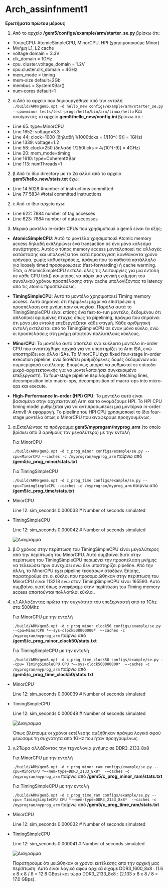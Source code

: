 # Arch_assinfnment1

**Ερωτήματα πρώτου μέρους**

1. Από το αρχείο **/gem5/configs/example/arm/starter_se.py** βρίσκω ότι:
- ΤύποςCPU: AtomicSimpleCPU, MinorCPU, HPI (χρησιμοποιούμε  Minor)
- Μνήμη  L1, L2 cache 
- voltage domain = 3.3V
- clk_domain = 1GHz
- cpu. cluster.voltage_domain = 1.2V
- cpu.cluster.clk_domain = 4GHz
- mem_mode = timing
- mem-size default=2Gb
- membus = SystemXBar()
- num-cores default=1

2. α.Από το αρχείο που δημιουργήθηκε από την εντολή `./build/ARM/gem5.opt -d hello_new configs/example/arm/starter_se.py  --cpu=minor tests/test-progs/hello/bin/arm/linux/hello`
  Και ανοίγοντας το αρχείο **gem5/hello_new/config.ini** βρίσκω ότι :

- Line 65: type=MinorCPU
- Line 1652: voltage=3.3
- Line 44: clock=1000		(δηλαδή 1/1000ticks = 1/[10^(-9)] = 1GHz)  
- Line 1339: voltage=1.2
- Line 58: clock=250		(δηλαδή 1/250ticks = 4/[10^(-9)] = 4GHz)
- Line 20: mem_mode=timing
- Line 1610: type=CoherentXBar
- Line 113: numThreads=1

2. β.Από το ίδιο directory με το 2α αλλά από το αρχείο **gem5/hello_new/stats.txt** έχω:

- Line 14 5028 #number of instructions committed
- Line 77 5834 #total committed instructions

2. c.Από το ίδιο αρχείο έχω:

- Line 622: 7884 number of tag accesses
- Line 623: 7884 number of data accesses

3. Μερικά μοντέλα in-order CPUs που χρησιμοποιεί ο gem5 είναι τα εξής: 

- **AtomicSimpleCPU**: Αυτό το μοντέλο χρησιμοποιεί Atomic memory access δηλαδή εκπληρώνει ένα transaction σε ένα μόνο κάλεσμα συνάρτησης. Αυτός ο τύπος memory access μοντελοποιεί τις αλλαγές κατάστασης και υπολογίζει τον κατά προσέγγιση λανθάνοντα χρόνο γρήγορα, χωρίς καθυστερήσεις, πράγμα που το καθιστά κατάλληλο για loosely timed προσομοιώσεις (fast-forwarding) ή cache warming. Έτσι, ο AtomicSimpleCPU εκτελεί όλες τις λειτουργίες για μια εντολή σε κάθε CPU tick() και μπορεί να πάρει μια γενική εκτίμηση του συνολικού χρόνου προσπέλασης στην cache υπολογίζοντας το latency από τις atomic προσπελάσεις.

- **TimingSimpleCPU**: Αυτό το μοντέλο χρησιμοποιεί Timing memory access. Αυτό σημαίνει ότι περιμένει μέχρι να επιστρέψει η προσπέλαση στη μνήμη πριν συνεχίσει. Παρόλα αυτά το TimingSimpleCPU είναι επίσης ένα fast-to-run μοντέλο, δεδομένου ότι απλοποιεί ορισμένες πτυχές όπως το pipelining, πράγμα που σημαίνει ότι μόνο μία εντολή επεξεργάζεται κάθε στιγμή. Κάθε αριθμητική εντολή εκτελείται από το TimingSimpleCPU σε έναν μόνο κύκλο, ενώ οι προσπελάσεις στη μνήμη απαιτούν πολλαπλούς κύκλους.

- **MinorCPU**: Το μοντέλο αυτό αποτελεί ένα ευέλικτο μοντέλο in-order CPU που αναπτύχθηκε αρχικά για να υποστηρίζει το Arm ISA, ενώ υποστηρίζει και άλλα ISAs. Το MinorCPU έχει fixed four-stage in-order execution pipeline, ενώ διαθέτει ρυθμιζόμενες δομές δεδομένων και συμπεριφορά εκτέλεσης. Επομένως μπορεί να ρυθμιστεί σε επίπεδο μικρό-αρχιτεκτονικής για να μοντελοποιήσει συγκεκριμένο επεξεργαστή. Το four-stage pipeline περιλαμβάνει fetching lines, decomposition into macro-ops, decomposition of macro-ops into micro-ops και execute.

- **High-Performance In-order (HPI) CPU**: Το μοντέλο αυτό είναι βασισμένο στην αρχιτεκτονική Arm και το ονομάζουμε HPI. To HPI CPU timing model ρυθμίζεται για να αντιπροσωπεύει μια μοντέρνα in-order Armv8-A εφαρμογή. Το pipeline του HPI CPU χρησιμοποιεί το ίδιο four-stage μοντέλο όπως ο MinorCPU που αναφέραμε προηγουμένως.

3. α.Εκτελώντας το πρόγραμμα **gem5/myprogam/myprog_arm** (το οποίο βρίσκει από 3 αριθμούς τον μεγαλύτερο) με την εντολή 

    Για MinorCPU

    `./build/ARM/gem5.opt -d c_prog_minor configs/example/se.py --cpu=MinorCPU –-caches -c /myprogram/myprog_arm`  παίρνω από **/gem5/c_prog_minor/stats.txt**

    Για TimingSimpleCPU

    `./build/ARM/gem5.opt -d c_prog_time configs/example/se.py --cpu=TimingSimpleCPU -–caches -c /myprogram/myprog_arm`  παίρνω από **/gem5/c_prog_time/stats.txt**

- MinorCPU
  
  Line 12:	sim_seconds	0.000033	# Number of seconds simulated
  
- TimingSimpleCPU
  
  Line 12:	sim_seconds	0.000042	# Number of seconds simulated
  
  ![Διαγραμμα](https://github.com/tsomilios/Arch_assignment1/blob/readme/Untitled%20Diagram-Minor%20vs%20Timing.png)
  
3. β.Ο χρόνος στην περίπτωση του TimingSimpleCPU είναι μεγαλύτερος από την περίπτωση του MinorCPU. Αυτό συμβαίνει διότι στην περίπτωση του TimingSimpleCPU περιμένει την προσπέλαση μνήμης να τελειώσει πριν συνεχίσει ενώ δεν υποστηρίζει pipeline. Από την άλλη, το MinorCPU έχει pipeline τεσσάρων σταδίων. Επίσης, παρατηρούμε ότι οι κύκλοι που προσομοιώθηκαν στην περίπτωση του MinorCPU είναι 113218 ενώ στον TimingSimpleCPU είναι 165590. Αυτό συμβαίνει γιατί όπως αναφέραμε στην περίπτωση του Timing memory access απαιτούνται πολλαπλοί κύκλοι.

3. γ.1.Αλλάζοντας πρώτα την συχνότητα του επεξεργαστή από τα 1Ghz στα 500Mhz 

    Για MinorCPU με την εντολή 
    
    `./build/ARM/gem5.opt -d c_prog_minor_clock50 configs/example/se.py --cpu=MinorCPU *–-sys-clock500000000*  –-caches -c /myprogram/myprog_arm` παίρνω από **/gem5/c_prog_minor_clock50/stats.txt**

    Για TimingSimpleCPU με την εντολή

    `./build/ARM/gem5.opt -d c_prog_time_clock50 configs/example/se.py --cpu= TimingSimpleCPU CPU *–-sys-clock500000000*  –-caches -c /myprogram/myprog_arm`  παίρνω από **/gem5/c_prog_time_clock50/stats.txt**

- MinorCPU
  
  Line 12:	sim_seconds	0.000039	# Number of seconds simulated
  
- TimingSimpleCPU
  
  Line 12:	sim_seconds	0.000048	# Number of seconds simulated
  
  ![Διαγραμμα](https://github.com/tsomilios/Arch_assignment1/blob/readme/Untitled%20Diagram-minor%20vs%20timing%20cpu.png)
  
  Όπως βλέπουμε οι χρόνοι εκτέλεσης αυξήθηκαν πράγμα λογικό αφού μειώσαμε τη συχνότητα από 1GHz που ήταν προηγουμένως.
  
3. γ.2Τώρα αλλάζοντας την τεχνολογία μνήμης σε DDR3_2133_8x8

    Για MinorCPU με την εντολή 

    `./build/ARM/gem5.opt -d c_prog_minor_ram configs/example/se.py --cpu=MinorCPU *–-mem-type=DDR3_2133_8x8*  -–caches -c /myprogram/myprog_arm`  παίρνω από **/gem5/c_prog_minor_ram/stats.txt**
    
    Για TimingSimpleCPU με την εντολή

    `./build/ARM/gem5.opt -d c_prog_time_ram configs/example/se.py --cpu= TimingSimpleCPU CPU *-–mem-type=DDR3_2133_8x8*  -–caches -c /myprogram/myprog_arm`  παίρνω από **/gem5/c_prog_time_ram/stats.txt**

- MinorCPU
  
  Line 12:	sim_seconds	0.000032	# Number of seconds simulated
  
- TimingSimpleCPU
  
  Line 12:	sim_seconds	0.000041	# Number of seconds simulated
  
  ![Διαγραμμα](https://github.com/tsomilios/Arch_assignment1/blob/readme/Untitled%20Diagram-Minor%20vs%20Timing%20ram.png)
  
  Παρατηρούμε ότι μειώθηκαν οι χρόνοι εκτέλεσης από την αρχική μας περίπτωση. Αυτό είναι λογικό αφού αρχικά είχαμε DDR3_1600_8x8 : (1.6 x 8 x 8 / 8 = 12.8 GBps) και τώρα DDR3_2133_8x8 : (2.133 x 8 x 8 / 8 = 17.0 GBps).


